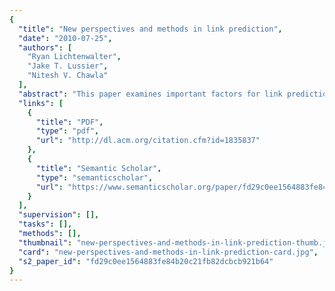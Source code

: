 ```yaml
---
{
  "title": "New perspectives and methods in link prediction",
  "date": "2010-07-25",
  "authors": [
    "Ryan Lichtenwalter",
    "Jake T. Lussier",
    "Nitesh V. Chawla"
  ],
  "abstract": "This paper examines important factors for link prediction in networks and provides a general, high-performance framework for the prediction task. Link prediction in sparse networks presents a significant challenge due to the inherent disproportion of links that can form to links that do form. Previous research has typically approached this as an unsupervised problem. While this is not the first work to explore supervised learning, many factors significant in influencing and guiding classification remain unexplored. In this paper, we consider these factors by first motivating the use of a supervised framework through a careful investigation of issues such as network observational period, generality of existing methods, variance reduction, topological causes and degrees of imbalance, and sampling approaches. We also present an effective flow-based predicting algorithm, offer formal bounds on imbalance in sparse network link prediction, and employ an evaluation method appropriate for the observed imbalance. Our careful consideration of the above issues ultimately leads to a completely general framework that outperforms unsupervised link prediction methods by more than 30% AUC.",
  "links": [
    {
      "title": "PDF",
      "type": "pdf",
      "url": "http://dl.acm.org/citation.cfm?id=1835837"
    },
    {
      "title": "Semantic Scholar",
      "type": "semanticscholar",
      "url": "https://www.semanticscholar.org/paper/fd29c0ee1564883fe84b20c21fb82dcbcb921b64"
    }
  ],
  "supervision": [],
  "tasks": [],
  "methods": [],
  "thumbnail": "new-perspectives-and-methods-in-link-prediction-thumb.jpg",
  "card": "new-perspectives-and-methods-in-link-prediction-card.jpg",
  "s2_paper_id": "fd29c0ee1564883fe84b20c21fb82dcbcb921b64"
}
---
```



